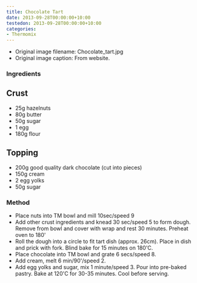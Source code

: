 ```yaml
---
title: Chocolate Tart
date: 2013-09-28T00:00:00+10:00
testedon: 2013-09-28T00:00:00+10:00
categories:
- Thermomix
---
```







* Original image filename: Chocolate_tart.jpg
* Original image caption: From website.



### Ingredients

## Crust

* 25g hazelnuts
* 80g butter
* 50g sugar
* 1 egg
* 180g flour

## Topping

* 200g good quality dark chocolate (cut into pieces)
* 150g cream
* 2 egg yolks
* 50g sugar

### Method

* Place nuts into TM bowl and mill 10sec/speed 9
* Add other crust ingredients and knead 30 sec/speed 5 to form dough.  Remove from bowl and cover with wrap and rest 30 minutes.  Preheat oven to 180'
* Roll the dough into a circle to fit tart dish (approx. 26cm). Place in dish and prick with fork. Blind bake for 15 minutes on 180'C.
* Place chocolate into TM bowl and grate 6 secs/speed 8.
* Add cream, melt 6 min/90'/speed 2.
* Add egg yolks and sugar, mix 1 minute/speed 3. Pour into pre-baked pastry. Bake at 120'C for 30-35 minutes.  Cool before serving.
